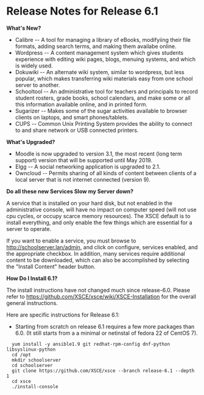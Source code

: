 # Release Notes for Release 6.1
**What's New?**

* Calibre -- A tool for managing a library of eBooks, modifyiing their file formats, adding search terms, and making them availabe online.
* Wordpress -- A content management system which gives students experience with editing wiki pages, blogs, menuing systems, and which is widely used.
* Dokuwiki -- An alternate wiki system, similar to wordpress, but less popular, which makes transferring wiki materials easy from one school server to another.
* Schooltool -- An administrative tool for teachers and principals to record student rosters, grade books,  school calendars, and make some or all this information available online, and in printed form.
* Sugarizer -- Makes some of the sugar activities available to browser clients on laptops, and smart phones/tablets.
* CUPS -- Common Unix Printing System provides the ability to connect to and share network or USB connected printers.

**What's Upgraded?**

* Moodle is now upgraded to version 3.1, the most recent (long term support) version that will be supported until May 2019.
* Elgg -- A social networking application is upgraded to 2.1.
* Owncloud -- Permits sharing of all kinds of content between clients of a local server that is not internet connected (version 9).

**Do all these new Services Slow my Server down?**

A service that is installed on your hard disk, but not enabled in the administrative console, will have no impact on computer speed (will not use cpu cycles, or occupy scarce memory resources).  The XSCE default is to install everything, and only enable the few things which are essential for a server to operate.

If you want to enable a service, you must browse to http://schoolserver.lan/admin, and click on configure, services enabled, and the appropriate checkbox. In addition, many services require additional content to be downloaded, which can also be accomplished by selecting the "Install Content" header button.

**How Do I Install 6.1?**

The install instructions have not changed much since release-6.0. Please refer to https://github.com/XSCE/xsce/wiki/XSCE-Installation for the overall general instructions.

Here are specific instructions for Release 6.1:

* Starting from scratch on release 6.1 requires a few more packages than 6.0. (It still starts from a  a minimal or netinstal of fedora 22 of CentOS 7).
```
  yum install -y ansible1.9 git redhat-rpm-config dnf-python libsyslinux-python
  cd /opt
  mkdir schoolserver
  cd schoolserver
  git clone https://github.com/XSCE/xsce --branch release-6.1 --depth 1
  cd xsce
  ./install-console
```
  

